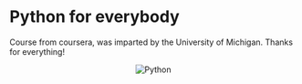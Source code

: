 # Python for everybody 
Course from coursera, was imparted by the University of Michigan.
Thanks for everything!
<div align="center">
<img src="https://media1.tenor.com/images/ac9cf136a3c0f857e436c32561e9b6e8/tenor.gif?itemid=16957606" alt="Python"> 
</div>
